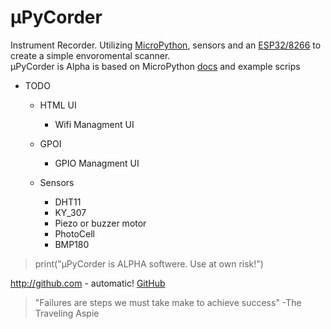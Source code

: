 # µPyCorder

Instrument Recorder. Utilizing [MicroPython](https://micropython.org/), sensors and an [ESP32/8266](https://www.espressif.com/) to create a simple envoromental scanner.  
µPyCorder is Alpha is based on MicroPython [docs](https://docs.micropython.org/) and example scrips  
  
* TODO
  * HTML UI
    * Wifi Managment UI

  * GPOI
    * GPIO Managment UI

  * Sensors
    * DHT11
    * KY_307
    * Piezo or buzzer motor
    * PhotoCell
    * BMP180

>  
> print("µPyCorder is ALPHA softwere. Use at own risk!")  
>  

<http://github.com> - automatic!
[GitHub](http://github.com)

> "Failures are steps we must take make to achieve success"
> -The Traveling Aspie
